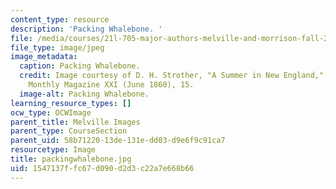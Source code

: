 ```yaml
---
content_type: resource
description: 'Packing Whalebone. '
file: /media/courses/21l-705-major-authors-melville-and-morrison-fall-2003/1547137ffc67d090d2d3c22a7e668b66_packingwhalebone.jpg
file_type: image/jpeg
image_metadata:
  caption: Packing Whalebone.
  credit: Image courtesy of D. H. Strother, "A Summer in New England," in Harper's
    Monthly Magazine XXI (June 1860), 15.
  image-alt: Packing Whalebone.
learning_resource_types: []
ocw_type: OCWImage
parent_title: Melville Images
parent_type: CourseSection
parent_uid: 58b71220-13de-131e-dd03-d9e6f9c91ca7
resourcetype: Image
title: packingwhalebone.jpg
uid: 1547137f-fc67-d090-d2d3-c22a7e668b66
---
```

